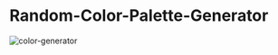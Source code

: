 # Random-Color-Palette-Generator

![color-generator](https://user-images.githubusercontent.com/100160834/221378612-6eebe51b-194e-471a-ad2e-2a76ac438efb.gif)
